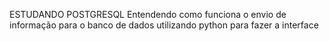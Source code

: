 ESTUDANDO POSTGRESQL Entendendo como funciona o envio de informação para o banco de dados utilizando python para fazer a interface
